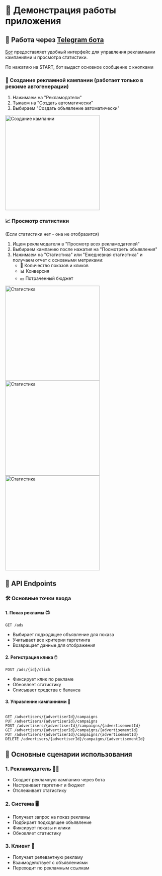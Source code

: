 # 📱 Демонстрация работы приложения

## 🤖 Работа через [Telegram бота](https://t.me/prodadvertisementservicebot)

[Бот](https://t.me/prodadvertisementservicebot) предоставляет удобный интерфейс для управления рекламными кампаниями и просмотра статистики.

По нажатию на START, бот выдаст основное сообщение с кнопками


### 📝 Создание рекламной кампании (работает только в режиме автогенерации)

1. Нажимаем на "Рекламодатели"
2. Тыкаем на "Создать автоматически"
3. Выбираем "Создать объявление автоматически"

<img src="../assets/advertisement_created.png" alt="Создание кампании" width="300">

### 📈 Просмотр статистики
(Если статистики нет - она не отобразится)

1. Ищем рекламодателя в "Просмотр всех рекламодателей"
2. Выбираем кампанию после нажатия на "Посмотреть объявления"
3. Нажимаем на "Статистика" или "Ежедневная статистика" и получаем отчет с основными метриками:
    - 👀 Количество показов и кликов
    - 📊 Конверсия
    - 💵 Потраченный бюджет


<img src="../assets/stats.png" alt="Статистика" width="300">

<img src="../assets/daily_stats_day4.png" alt="Статистика" width="300">

<img src="../assets/daily_stats_day6.png" alt="Статистика" width="300">

## 🔌 API Endpoints

### 🛠️ Основные точки входа

#### 1. Показ рекламы 📺

```http
GET /ads
```

- Выбирает подходящее объявление для показа
- Учитывает все критерии таргетинга
- Возвращает данные для отображения

#### 2. Регистрация клика 🖱️

```http
POST /ads/{id}/click
```

- Фиксирует клик по рекламе
- Обновляет статистику
- Списывает средства с баланса

#### 3. Управление кампаниями 📱

```http

GET /advertisers/{advertiserId}/campaigns
PUT /advertisers/{advertiserId}/campaigns
POST /advertisers/{advertiserId}/campaigns/{advertisementId}
GET /advertisers/{advertiserId}/campaigns/{advertisementId}
PUT /advertisers/{advertiserId}/campaigns/{advertisementId}
DELETE /advertisers/{advertiserId}/campaigns/{advertisementId}
```

## 👥 Основные сценарии использования

### 1. Рекламодатель 👨‍💼

- Создает рекламную кампанию через бота
- Настраивает таргетинг и бюджет
- Отслеживает статистику

### 2. Система 🖥️

- Получает запрос на показ рекламы
- Подбирает подходящее объявление
- Фиксирует показы и клики
- Обновляет статистику

### 3. Клиент 👤

- Получает релевантную рекламу
- Взаимодействует с объявлениями
- Переходит по рекламным ссылкам